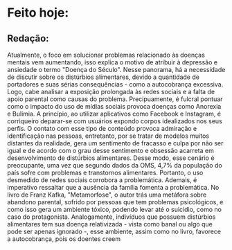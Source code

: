 # Feito hoje: 

## Redação: 

Atualmente, o foco em solucionar problemas relacionado às doenças mentais vem aumentando, isso explica o motivo de atribuir à depressão e ansiedade o termo "Doença do Século". Nesse panorama, há a necessidade de discutir sobre os distúrbios alimentares, devido a quantidade de portadores e suas sérias consequências - como a autocobrança excessiva. Logo, cabe analisar a exposição prolongada às redes sociais e a falta de apoio parental como causas do problema. 
Precipuamente, é fulcral pontuar como o impacto do uso de mídias sociais provoca doenças como Anorexia e Bulimia. A princípio, ao utilizar aplicativos como Facebook e Instagram, é corriqueiro deparar-se com usuários expondo corpos idealizados nos seus perfis. O contato com esse tipo de conteúdo provoca admiração e identificação nas pessoas, entretanto, por se tratar de modelos muitos distantes da realidade, gera um sentimento de fracasso e culpa por não ser igual e de acordo com o grau desse sentimento e obsessão acarreta em desenvolvimento de distúrbios alimentares. Desse modo, esse cenário é preocupante, uma vez que segundo dados da OMS, 4,7% da população do país sofre com problemas e transtornos alimentares. Portanto, o uso desmedido de redes sociais corrobora a problemática.
Ademais, é imperativo ressaltar que a ausência da família fomenta a problemática. No livro de Franz Kafka, "Metamorfose", o autor trás uma metáfora sobre abandono parental, sofrido por pessoas que tem problemas psicológicos, e como isso gera um ambiente tóxico, podendo levar até o suicídio, como no caso do protagonista. Analogamente, indivíduos que possuem distúrbios alimentares tem sua doença relativizada - vista como banal ou algo que pode ser apenas ignorado -, esse ambiente, assim como no livro, favorece a autocobrança, pois os doentes creem 